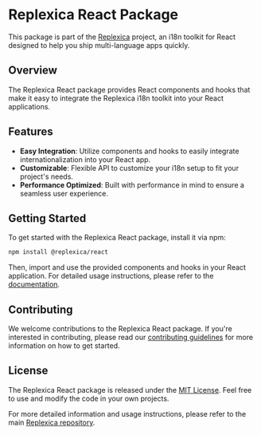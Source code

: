 # Replexica React Package

This package is part of the [Replexica](https://github.com/replexica/replexica) project, an i18n toolkit for React designed to help you ship multi-language apps quickly.

## Overview

The Replexica React package provides React components and hooks that make it easy to integrate the Replexica i18n toolkit into your React applications.

## Features

- **Easy Integration**: Utilize components and hooks to easily integrate internationalization into your React app.
- **Customizable**: Flexible API to customize your i18n setup to fit your project's needs.
- **Performance Optimized**: Built with performance in mind to ensure a seamless user experience.

## Getting Started

To get started with the Replexica React package, install it via npm:

```bash
npm install @replexica/react
```

Then, import and use the provided components and hooks in your React application. For detailed usage instructions, please refer to the [documentation](https://github.com/replexica/replexica/wiki/React-Package-Documentation).

## Contributing

We welcome contributions to the Replexica React package. If you're interested in contributing, please read our [contributing guidelines](https://github.com/replexica/replexica/blob/main/CONTRIBUTING.md) for more information on how to get started.

## License

The Replexica React package is released under the [MIT License](https://github.com/replexica/replexica/blob/main/LICENSE). Feel free to use and modify the code in your own projects.

For more detailed information and usage instructions, please refer to the main [Replexica repository](https://github.com/replexica/replexica).
